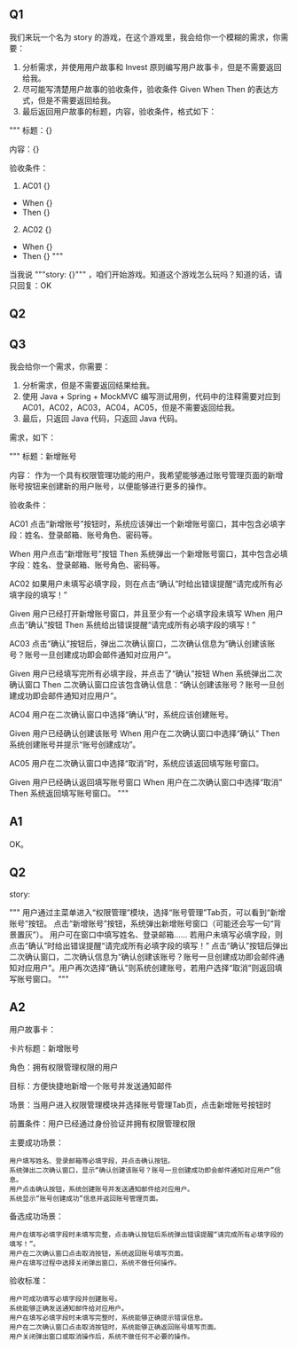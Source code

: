 ## Q1

我们来玩一个名为 story 的游戏，在这个游戏里，我会给你一个模糊的需求，你需要：

1. 分析需求，并使用用户故事和 Invest 原则编写用户故事卡，但是不需要返回给我。
2. 尽可能写清楚用户故事的验收条件，验收条件 Given When Then 的表达方式，但是不需要返回给我。
3. 最后返回用户故事的标题，内容，验收条件，格式如下：

"""
标题：{}

内容：{}

验收条件：

1. AC01 {}
- When {}
- Then {}
2. AC02 {}
- When {}
- Then {}
"""

当我说 """story: {}""" ，咱们开始游戏。知道这个游戏怎么玩吗？知道的话，请只回复：OK

## Q2

## Q3

我会给你一个需求，你需要：

1. 分析需求，但是不需要返回结果给我。
2. 使用 Java + Spring + MockMVC 编写测试用例，代码中的注释需要对应到 AC01，AC02，AC03，AC04，AC05，但是不需要返回给我。
3. 最后，只返回 Java 代码，只返回 Java 代码。

需求，如下：

"""
标题：新增账号

内容：
作为一个具有权限管理功能的用户，我希望能够通过账号管理页面的新增账号按钮来创建新的用户账号，以便能够进行更多的操作。

验收条件：

AC01 点击“新增账号”按钮时，系统应该弹出一个新增账号窗口，其中包含必填字段：姓名、登录邮箱、账号角色、密码等。

When 用户点击“新增账号”按钮
Then 系统弹出一个新增账号窗口，其中包含必填字段：姓名、登录邮箱、账号角色、密码等。

AC02 如果用户未填写必填字段，则在点击“确认”时给出错误提醒“请完成所有必填字段的填写！”

Given 用户已经打开新增账号窗口，并且至少有一个必填字段未填写
When 用户点击“确认”按钮
Then 系统给出错误提醒“请完成所有必填字段的填写！”

AC03 点击“确认”按钮后，弹出二次确认窗口，二次确认信息为“确认创建该账号？账号一旦创建成功即会邮件通知对应用户”。

Given 用户已经填写完所有必填字段，并点击了“确认”按钮
When 系统弹出二次确认窗口
Then 二次确认窗口应该包含确认信息：“确认创建该账号？账号一旦创建成功即会邮件通知对应用户”。

AC04 用户在二次确认窗口中选择“确认”时，系统应该创建账号。

Given 用户已经确认创建该账号
When 用户在二次确认窗口中选择“确认”
Then 系统创建账号并提示“账号创建成功”。

AC05 用户在二次确认窗口中选择“取消”时，系统应该返回填写账号窗口。

Given 用户已经确认返回填写账号窗口
When 用户在二次确认窗口中选择“取消”
Then 系统返回填写账号窗口。
"""

## A1

OK。

## Q2

story: 

"""
用户通过主菜单进入“权限管理”模块，选择“账号管理”Tab页，可以看到“新增账号”按钮。
点击“新增账号”按钮，系统弹出新增账号窗口（可能还会写一句“背景置灰”）。
用户可在窗口中填写姓名、登录邮箱……
若用户未填写必填字段，则点击“确认”时给出错误提醒“请完成所有必填字段的填写！”
点击“确认”按钮后弹出二次确认窗口，二次确认信息为“确认创建该账号？账号一旦创建成功即会邮件通知对应用户”。用户再次选择“确认”则系统创建账号，若用户选择“取消”则返回填写账号窗口。
"""

## A2

用户故事卡：

卡片标题：新增账号

角色：拥有权限管理权限的用户

目标：方便快捷地新增一个账号并发送通知邮件

场景：当用户进入权限管理模块并选择账号管理Tab页，点击新增账号按钮时

前置条件：用户已经通过身份验证并拥有权限管理权限

主要成功场景：

    用户填写姓名、登录邮箱等必填字段，并点击确认按钮。
    系统弹出二次确认窗口，显示“确认创建该账号？账号一旦创建成功即会邮件通知对应用户”信息。
    用户点击确认按钮，系统创建账号并发送通知邮件给对应用户。
    系统显示“账号创建成功”信息并返回账号管理页面。

备选成功场景：

    用户在填写必填字段时未填写完整，点击确认按钮后系统弹出错误提醒“请完成所有必填字段的填写！”。
    用户在二次确认窗口点击取消按钮，系统返回账号填写页面。
    用户在填写过程中选择关闭弹出窗口，系统不做任何操作。

验收标准：

    用户可成功填写必填字段并创建账号。
    系统能够正确发送通知邮件给对应用户。
    用户在填写必填字段时未填写完整时，系统能够正确提示错误信息。
    用户在二次确认窗口点击取消按钮时，系统能够正确返回账号填写页面。
    用户关闭弹出窗口或取消操作后，系统不做任何不必要的操作。

